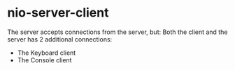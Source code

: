 # nio-server-client

The server accepts connections from the server, but:
Both the client and the server has 2 additional connections:
- The Keyboard client
- The Console client